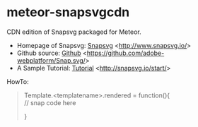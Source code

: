 meteor-snapsvgcdn
=================

CDN edition of Snapsvg packaged for Meteor.

-   Homepage of Snapsvg: [Snapsvg][] \<<http://www.snapsvg.io/>\>
-   Github source: [Github][]
    \<<https://github.com/adobe-webplatform/Snap.svg/>\>
-   A Sample Tutorial: [Tutorial][] \<<http://snapsvg.io/start/>\>

HowTo:

> Template.\<templatename\>.rendered = function(){  
> // snap code here
>
> }

  [Snapsvg]: http://www.snapsvg.io/
  [Github]: https://github.com/adobe-webplatform/Snap.svg/
  [Tutorial]: http://snapsvg.io/start/